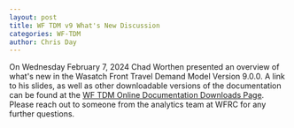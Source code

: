 ```yaml
---
layout: post
title: WF TDM v9 What's New Discussion
categories: WF-TDM
author: Chris Day
---
```


On Wednesday February 7, 2024 Chad Worthen presented an overview of what's new in the Wasatch Front Travel Demand Model Version 9.0.0. A link to his slides, as well as other downloadable versions of the documentation can be found at the [WF TDM Online Documentation Downloads Page](https://wfrc.org/wftdm-docs/v9x/v900/downloads.html#download-btn). Please reach out to someone from the analytics team at WFRC for any further questions.

